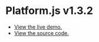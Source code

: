 # Platform.js v1.3.2

* [View the live demo.](https://bestiejs.github.io/platform.js/)
* [View the source code.](https://github.com/bestiejs/platform.js)
